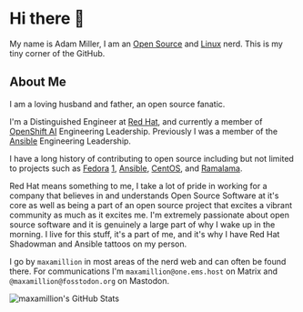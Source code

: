 # Hi there 👋

My name is Adam Miller, I am an [Open Source](https://opensource.org/) and [Linux](https://kernel.org/) nerd. This is my tiny corner of the GitHub.

## About Me
I am a loving husband and father, an open source fanatic.

I'm a Distinguished Engineer at [Red Hat](https://www.redhat.com), and currently a member of [OpenShift AI](https://www.redhat.com/en/technologies/cloud-computing/openshift/openshift-ai) Engineering Leadership. Previously I was a member of the [Ansible](https://www.redhat.com/en/technologies/management/ansible) Engineering Leadership.

I have a long history of contributing to open source including but not limited to projects such as [Fedora](https://fedoraproject.org/) [1](https://badges.fedoraproject.org/user/maxamillion), [Ansible](https://github.com/ansible/ansible), [CentOS](https://centos.org/), and [Ramalama](https://github.com/containers/ramalama).

Red Hat means something to me, I take a lot of pride in working for a company that believes in and understands Open Source Software at it's core as well as being a part of an open source project that excites a vibrant community as much as it excites me. I'm extremely passionate about open source software and it is genuinely a large part of why I wake up in the morning. I live for this stuff, it's a part of me, and it's why I have Red Hat Shadowman and Ansible tattoos on my person.

I go by `maxamillion` in most areas of the nerd web and can often be found there. For communications I'm `maxamillion@one.ems.host` on Matrix and `@maxamillion@fosstodon.org` on Mastodon.

![maxamillion's GitHub Stats](https://github-readme-stats.vercel.app/api?username=maxamillion&theme=dark&show_icons=true&hide_border=true&count_private=true)
